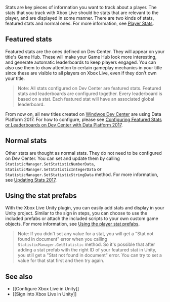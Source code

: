 Stats are key pieces of information you want to track about a player. The stats that you track with Xbox Live should be stats that are relevant to the player, and are displayed in some manner. There are two kinds of stats, featured stats and normal ones. For more information, see [Player Stats](https://docs.microsoft.com/windows/uwp/xbox-live/leaderboards-and-stats-2017/player-stats).

## Featured stats
Featured stats are the ones defined on Dev Center. They will appear on your title's Game Hub. These will make your Game Hub look more interesting, and generate automatic leaderboards to keep players engaged. You can also use them to draw attention to certain gameplay mechanics in your title since these are visible to all players on Xbox Live, even if they don't own your title.

> Note: All stats configured on Dev Center are featured stats. Featured stats and leaderboards are configured together. Every leaderboard is based on a stat. Each featured stat will have an associated global leaderboard.

From now on, all new titles created on [Windwos Dev Center](https://dev.windows.com/) are using Data Platform 2017. For how to configure, please see [Configuring Featured Stats or Leaderboards on Dev Center with Data Platform 2017](https://docs.microsoft.com/windows/uwp/xbox-live/leaderboards-and-stats-2017/player-stats-configure-2017).

## Normal stats
Other stats are thought as normal stats. They do not need to be configured on Dev Center. You can set and update them by calling `StatisticManager.SetStatisticNumberData`, `StatisticManager.SetStatisticIntegerData` or `StatisticManager.SetStatisticStringData` method. For more information, see [Updating Stats 2017](https://docs.microsoft.com/windows/uwp/xbox-live/leaderboards-and-stats-2017/player-stats-updating).

## Using the stat prefabs
With the Xbox Live Unity plugin, you can easily add stats and display in your Unity project. Similar to the sign in steps, you can choose to use the included prefabs or attach the included scripts to your own custom game objects. For more information, see [Using the player stat prefabs](https://docs.microsoft.com/windows/uwp/xbox-live/get-started-with-creators/add-stats-and-leaderboards-in-unity#using-the-player-stat-prefabs).

> Note: If you didn't set any value for a stat, you will get a "Stat not found in document" error when you calling `StatisticManager.GetStatistic` method. So it's possible that after adding a stat prefab with the right ID of your featured stat in Unity, you still get a "Stat not found in document" error. You can try to set a value for that stat first and then try again.

## See also

* [[Configure Xbox Live in Unity]]
* [[Sign into Xbox Live in Unity]]
